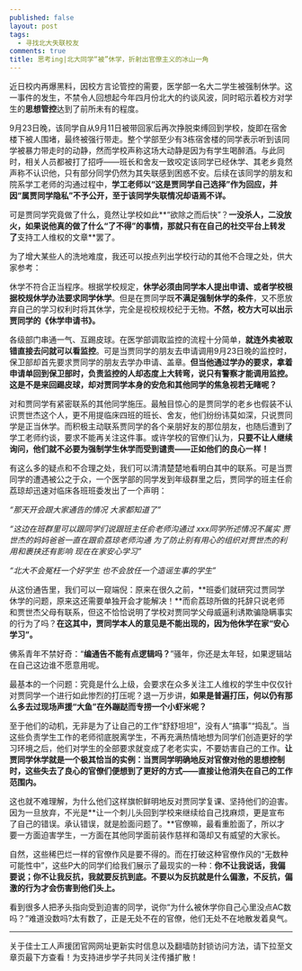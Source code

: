 ```yaml
---
published: false
layout: post
tags: 
  - 寻找北大失联校友
comments: true
title: 思考ing|北大同学“被”休学，折射出官僚主义的冰山一角
---
```


近日校内再爆黑料，因校方言论管控的需要，医学部一名大二学生被强制休学。这一事件的发生，不禁令人回想起今年四月份北大的约谈风波，同时昭示着校方对学生的**思想管控**达到了前所未有的程度。

9月23日晚，该同学自从9月11日被带回家后再次挣脱束缚回到学校，旋即在宿舍楼下被人围堵，最终被强行带走。整个学部至少有3栋宿舍楼的同学表示听到该同学被暴力带走时的动静，然而学校声称这场大动静是因为有学生喝醉酒。与此同时，相关人员都被打了招呼——班长和舍友一致咬定该同学已经休学、其老乡竟然声称不认识他，只有部分同学仍然为其失联感到困惑不安。后续在该同学的朋友和院系学工老师的沟通过程中，**学工老师以“这是贾同学自己选择”作为回应，并因“属贾同学隐私”不予公开，至于该同学失联情况却语焉不详。**

可是贾同学究竟做了什么，竟然让学校如此**“欲除之而后快”？**一没杀人，二没放火，如果说他真的做了什么“了不得”的事情，那就只有在自己的社交平台上转发了**支持工人维权的文章**罢了。

为了增大某些人的洗地难度，我还可以按点列出学校行动的其他不合理之处，供大家参考：

休学不符合正当程序。根据学校规定，**休学必须由同学本人提出申请、或者学校根据校规休学办法要求同学休学**。但是在贾同学既**不满足强制休学的条件**，又不愿放弃自己的学习权利时将其休学，完全是视校规校纪于无物。**不然，校方大可以出示贾同学的《休学申请书》。**

各级部门串通一气、互踢皮球。在医学部调取监控的流程十分简单，**就连外卖被取错直接去问就可以看监控**。可是当贾同学的朋友去申请调用9月23日晚的监控时，保卫部却首先要求贾同学的朋友去学办申请、盖章。**但当他通过学办的要求，拿着申请单回到保卫部时，负责监控的人却态度上大转弯，说只有警察才能调用监控。这是不是来回踢皮球，却对贾同学本身的安危和其他同学的焦急视若无睹呢？**

对和贾同学有紧密联系的其他同学施压。最触目惊心的是贾同学的老乡也假装不认识贾世杰这个人，更不用提临床四班的班长、舍友，他们纷纷讳莫如深，只说贾同学是正当休学。而积极主动联系贾同学的各个亲朋好友的那位朋友，也随后遭到了学工老师约谈，要求不能再关注这件事。或许学校的官僚们认为，**只要不让人继续询问，他们就不必要为强制学生休学而受到谴责——正如他们的良心一样！**

有这么多的疑点和不合理之处，我们可以清清楚楚地看明白其中的联系。可是当贾同学的遭遇被公之于众，一个医学部的同学发到年级群里之后，贾同学的班主任俞荔琼却迅速对临床各班班委发出了一个声明：

*“那天开会跟大家通告的情况 大家都知道了”*

*“这边在班群里可以跟同学们说跟班主任俞老师沟通过 xxx同学所述情况不属实 贾世杰的妈妈爸爸一直在跟俞荔琼老师沟通 为了防止别有用心的组织对贾世杰的利用和裹挟还有影响 现在在家安心学习”*

*“北大不会冤枉一个好学生 也不会放任一个造谣生事的学生”*

从这份通告里，我们可以一窥端倪：原来在很久之前，**班委们就研究过贾同学休学的问题，原来这还需要单独开会才能解决！**而俞荔琼所做的托辞只说老师和贾世杰父母有联系，但这不恰恰说明了学校对贾同学父母威逼利诱欺骗隐瞒事实的行为了吗？**在这其中，贾同学本人的意见是不能出现的，因为他休学在家“安心学习”。**

佛系青年不禁好奇：“**编通告不能有点逻辑吗？**”骚年，你还是太年轻，如果逻辑站在自己这边谁不愿意用呢。

最基本的一个问题：究竟是什么上级，会要求在众多关注工人维权的学生中仅仅针对贾同学一个进行如此惨烈的打压呢？退一万步讲，**如果是普遍打压，何以仍有那么多去过现场声援“大鱼”在外蹦跶而专捞一个小虾米呢？**

至于他们的动机，无非是为了让自己的工作“舒舒坦坦”，没有人“搞事”“捣乱”。当这些负责学生工作的老师彻底脱离学生，不再充满热情地想为同学们创造更好的学习环境之后，他们对学生的全部要求就变成了老老实实，不要妨害自己的工作。**让贾同学休学就是一个极其恰当的实例：当贾同学明确地反对官僚对他的思想控制时，这些失去了良心的官僚们便想到了更好的方式——直接让他消失在自己的工作范围内。**

这也就不难理解，为什么他们这样旗帜鲜明地反对贾同学复课、坚持他们的迫害。因为一旦放弃，不光是**让一个刺儿头回到学校来继续给自己找麻烦，更是宣布了自己的错误。承认错误，就是脸面问题了。**官僚嘛，最看重脸面了，所以才要一方面迫害学生，一方面在其他同学面前装作慈祥和蔼却又有威望的大家长。

自然，这些稀巴烂一样的官僚作风是要不得的。而在打破这种官僚作风的“无数种可能性中”，这些P大的同学们给我们展示了最现实的一种：**你不让我说话，我偏要说；你不让我反抗，我就要反抗到底。不要以为反抗就是什么偏激，不反抗，偏激的行为才会伤害到他们头上。**

看到很多人把矛头指向受到迫害的同学，说你“为什么被休学你自己心里没点AC数吗？”难道没数吗?太有数了，正是无处不在的官僚，他们无处不在地散发着臭气。

---
关于佳士工人声援团官网网址更新实时信息以及翻墙防封锁访问方法，请下拉至文章页最下方查看！为支持进步学子共同关注传播扩散！

